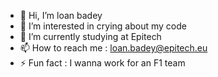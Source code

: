 - 👋 Hi, I’m loan badey
- 👀 I’m interested in crying about my code
- 🌱 I’m currently studying at Epitech
- 📫 How to reach me : loan.badey@epitech.eu
- ⚡ Fun fact : I wanna work for an F1 team
